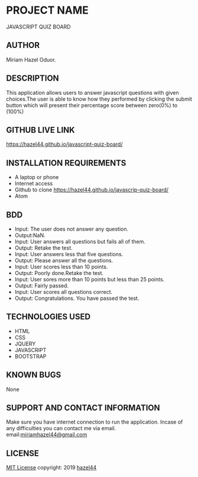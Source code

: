 # PROJECT NAME
JAVASCRIPT QUIZ BOARD
## AUTHOR
Miriam Hazel Oduor.
## DESCRIPTION
This application allows users to answer javascript questions with given choices.The user is
able to know how they performed by clicking the submit button which will present their percentage score
between zero(0%) to (100%)
## GITHUB LIVE LINK
 https://hazel44.github.io/javascript-quiz-board/
## INSTALLATION REQUIREMENTS
* A laptop or phone
* Internet access
* Github to clone https://hazel44.github.io/javascrip-quiz-board/
* Atom
## BDD
* Input: The user does not answer any question.
* Output:NaN.
* Input: User answers all questions but fails all of them.
* Output: Retake the test.
* Input: User answers less that five questions.
* Output: Please answer all the questions.
* Input: User scores less than 10 points.
* Output: Poorly done.Retake the test.
* Input: User sores more than 10 points but less than 25 points.
* Output: Fairly passed.
* Input: User scores all questions correct.
* Output: Congratulations. You have passed the test.
## TECHNOLOGIES USED
* HTML
* CSS
* JQUERY
* JAVASCRIPT
* BOOTSTRAP
## KNOWN BUGS
None
## SUPPORT AND CONTACT INFORMATION
Make sure you have internet connection to run the application.
Incase of any difficulties you can contact me via email.
email:miriamhazel44@gmail.com
## LICENSE
[MIT License](https://choosealicense.com/licenses/mit/#) copyright: 2019 [hazel44](https://github.com/hazel44/)
